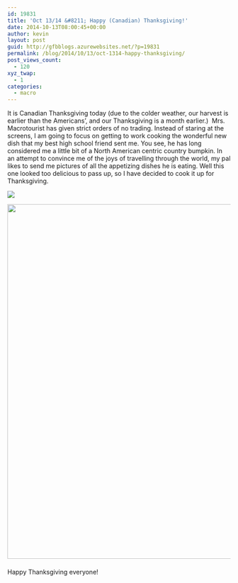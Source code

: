 ```yaml
---
id: 19831
title: 'Oct 13/14 &#8211; Happy (Canadian) Thanksgiving!'
date: 2014-10-13T08:00:45+00:00
author: kevin
layout: post
guid: http://gfbblogs.azurewebsites.net/?p=19831
permalink: /blog/2014/10/13/oct-1314-happy-thanksgiving/
post_views_count:
  - 120
xyz_twap:
  - 1
categories:
  - macro
---
```

It is Canadian Thanksgiving today (due to the colder weather, our harvest is earlier than the Americans&#8217;, and our Thanksgiving is a month earlier.)  Mrs. Macrotourist has given strict orders of no trading. Instead of staring at the screens, I am going to focus on getting to work cooking the wonderful new dish that my best high school friend sent me. You see, he has long considered me a little bit of a North American centric country bumpkin. In an attempt to convince me of the joys of travelling through the world, my pal likes to send me pictures of all the appetizing dishes he is eating. Well this one looked too delicious to pass up, so I have decided to cook it up for Thanksgiving.


  <img src="http://themacrotourist.com/pictures/Azure/ratOct1014-2.png"><img class="size-full wp-image-14271" style="padding-top: 1.0em;padding-bottom: 0.5em;" src="http://themacrotourist.com/pictures/Azure/ratOct1014-2.png" style="margin:30px auto;display:block;" width="600" height="800">

Happy Thanksgiving everyone!